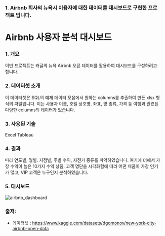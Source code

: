 
### 1. Airbnb 회사의 뉴욕시 이용자에 대한 데이터를 대시보드로 구현한 프로젝트 입니다.

#  Airbnb 사용자 분석 대시보드

### 1. 개요

이번 프로젝트는 캐글의 뉴욕 Airbnb 오픈 데이터를 활용하여 대시보드를 구성하려고 합니다.


### 2. 데이터셋 소개

이 데이터셋은  SQL의 예제 데이터 모음에서 원하는 columns를 추출하여 만든 xlsx 형식의 파일입니다. 이는 사용자 이름, 호텔 상호명, 좌표, 방 종류, 가격 등 여행과 관련된 다양한 columns의 데이터가 있습니다.


### 3. 사용된 기술

Excel
Tableau


### 4. 결과

따라 연도별, 월별. 지점별, 주별 수익, 자전거 종류를 파악하였습니다. 여기에 더해서 가장 수익이 높은 10가지 수익 상품, 고객 명단을 시각화함에 따라 어떤 제품이 가장 인기가 많고, VIP 고객은 누구인지 분석하였습니다. 



### 5. 대시보드
![airbnb_dashboard](https://user-images.githubusercontent.com/109095108/234618250-3e1d34ed-6f76-496b-a71a-9fe3e76ea681.png)


### 출저: 
- 데이터셋 : https://www.kaggle.com/datasets/dgomonov/new-york-city-airbnb-open-data


